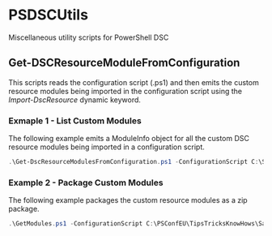 # PSDSCUtils
Miscellaneous utility scripts for PowerShell DSC

## Get-DSCResourceModuleFromConfiguration ##
This scripts reads the configuration script (.ps1) and then emits the custom resource modules being imported in the configuration script using the *Import-DscResource* dynamic keyword.

### Exmaple 1 - List Custom Modules ###
The following example emits a ModuleInfo object for all the custom DSC resource modules being imported in a configuration script.

```powershell
.\Get-DscResourceModulesFromConfiguration.ps1 -ConfigurationScript C:\Scripts\config.ps1
```

### Example 2 - Package Custom Modules ###
The following example packages the custom resource modules as a zip package.

```powershell
.\GetModules.ps1 -ConfigurationScript C:\PSConfEU\TipsTricksKnowHows\SampleConfig\VMDscDemo.ps1 -Package -PackagePath C:\Scripts\modules.zip 
```
